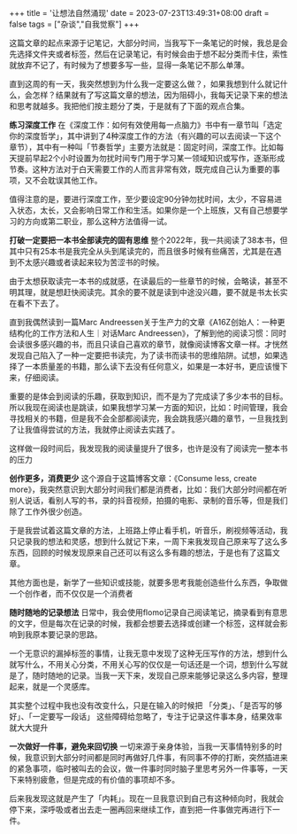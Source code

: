 +++
title = '让想法自然涌现'
date = 2023-07-23T13:49:31+08:00
draft = false
tags = ["杂谈","自我觉察"]
+++

这篇文章的起点来源于记笔记，大部分时间，当我写下一条笔记的时候，我总是会先选择文件夹或者标签，然后在记录笔记，有时候会由于想不起分类而卡住，索性就放弃不记了，有时候为了想要多写一些，显得一条笔记不那么单薄。

直到这周的有一天，我突然想到为什么我一定要这么做？，如果我想到什么就记什么，会怎样？结果就有了写这篇文章的想法，因为阻碍小，我每天记录下来的想法和思考就越多。我把他们按主题分了类，于是就有了下面的观点合集。

**练习深度工作**
在《深度工作：如何有效使用每一点脑力》书中有一章节叫「选定你的深度哲学」，其中讲到了4种深度工作的方法（有兴趣的可以去阅读一下这个章节），其中有一种叫「节奏哲学」主要方法就是：固定时间，深度工作。比如每天提前早起2个小时设置为勿扰时间专门用于学习某一领域知识或写作，逐渐形成节奏。这种方法对于白天需要工作的人而言非常有效，既完成自己认为重要的事项，又不会耽误其他工作。

值得注意的是，要进行深度工作，至少要设定90分钟勿扰时间，太少，不容易进入状态，太长，又会影响日常工作和生活。如果你是一个上班族，又有自己想要学习的方向或第二职业，那么这种方法值得一试。

**打破一定要把一本书全部读完的固有思维**
整个2022年，我一共阅读了38本书，但其中只有25本书是我完全从头到尾读完的，而且很多时候有些痛苦，尤其是在遇到不太感兴趣或者读起来较为苦涩书的时候。

由于太想获取读完一本书的成就感，在读最后的一些章节的时候，会略读，甚至不明其理，就是想赶快阅读完。其余的要不就是读到中途没兴趣，要不就是书太长实在看不下去了。

直到我偶然读到一篇Marc Andreessen关于生产力的文章《A16Z创始人：一种更结构化的工作方法和人生｜对话Marc Andreessen》，了解到他的阅读习惯：同时会读很多感兴趣的书，而且只读自己喜欢的章节，就像阅读博客文章一样。才恍然发现自己陷入了一种一定要把书读完，为了读书而读书的思维陷阱。试想，如果选择了一本质量差的书籍，那么读下去没有任何意义，如果是一本好书，更应该慢下来，仔细阅读。

重要的是体会到阅读的乐趣，获取到知识，而不是为了完成读了多少本书的目标。所以我现在阅读也是跳读，如果我想学习某一方面的知识，比如：时间管理，我会寻找相关的书籍，但是我不会全部都阅读完，我会跳我感兴趣的章节，一旦我找到了让我值得尝试的方法，我就停止阅读去实践了。

这样做一段时间后，我发现我的阅读量提升了很多，也许是没有了阅读完一整本书的压力

**创作更多，消费更少**
这个源自于这篇博客文章：《Consume less, create more》，我突然意识到大部分时间我们都是消费者，比如：我们大部分时间都在听别人说话，看别人写的书，录的抖音视频，拍摄的电影、录制的音乐等，但是我们除了工作外很少创造。

于是我尝试着这篇文章的方法，上班路上停止看手机，听音乐，刷视频等活动，我只记录我的想法和灵感，想到什么就记下来，一周下来我发现自己原来写了这么多东西，回顾的时候发现原来自己还可以有这么多有趣的想法，于是也有了这篇文章。

其他方面也是，新学了一些知识或技能，就要多思考我能创造些什么东西，争取做一个创作者，而不仅仅是一个消费者

**随时随地的记录想法**
日常中，我会使用flomo记录自己阅读笔记，摘录看到有意思的文字，但是每次在记录的时候，我都会想要去选择或创建一个标签，这样就会影响到我原本要记录的思路。

一个无意识的漏掉标签的事情，让我无意中发现了这种无压写作的方法，想到什么就写什么，不用关心分类，不用关心写的仅仅是一句话还是一个词，想到什么写就是了，随时随地的记录。当我一天下来，发现自己原来能够记录这么多内容，整理起来，就是一个灵感库。

其实整个过程中我也没有改变什么，只是在输入的时候把 「分类」、「是否写的够好」、「一定要写一段话」 这些障碍给忽略了，专注于记录这件事本身，结果效率就大大提升

**一次做好一件事，避免来回切换**
一切来源于亲身体验，当我一天事情特别多的时候，我意识到大部分时间都是同时再做好几件事，有同事不停的打断，突然插进来的紧急事项，临时被叫去的会议，做一件事时同时脑子里思考另外一件事等，一天下来特别疲惫，但是完成的有价值的事项却不多。

后来我发现这就是产生了「内耗」。现在一旦我意识到自己有这种倾向时，我就会停下来，深呼吸或者出去走一圈再回来继续工作，直到把一件事做完再进行下一件。
